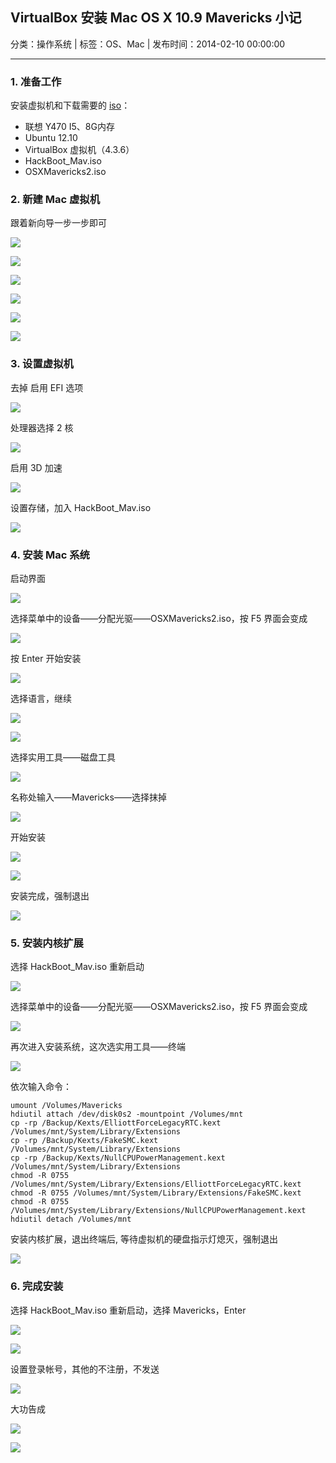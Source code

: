 ## VirtualBox 安装 Mac OS X 10.9 Mavericks 小记

分类：操作系统 | 标签：OS、Mac | 发布时间：2014-02-10 00:00:00

___

### 1. 准备工作

安装虚拟机和下载需要的 [iso](http://pan.baidu.com/s/1hqebqYw)：

* 联想 Y470 I5、8G内存
* Ubuntu 12.10
* VirtualBox 虚拟机（4.3.6）
* HackBoot_Mav.iso
* OSXMavericks2.iso

### 2. 新建 Mac 虚拟机

跟着新向导一步一步即可

![](/posts/2014/02/10/images/1.png)

![](/posts/2014/02/10/images/2.png)

![](/posts/2014/02/10/images/3.png)

![](/posts/2014/02/10/images/4.png)

![](/posts/2014/02/10/images/5.png)

![](/posts/2014/02/10/images/6.png)

### 3. 设置虚拟机

去掉 启用 EFI 选项

![](/posts/2014/02/10/images/7.png)

处理器选择 2 核

![](/posts/2014/02/10/images/8.png)

启用 3D 加速

![](/posts/2014/02/10/images/9.png)

设置存储，加入 HackBoot_Mav.iso

![](/posts/2014/02/10/images/10.png)

### 4. 安装 Mac 系统

启动界面

![](/posts/2014/02/10/images/11.png)

选择菜单中的设备——分配光驱——OSXMavericks2.iso，按 F5 界面会变成

![](/posts/2014/02/10/images/12.png)

按 Enter 开始安装

![](/posts/2014/02/10/images/13.png)

选择语言，继续

![](/posts/2014/02/10/images/14.png)

![](/posts/2014/02/10/images/15.png)

选择实用工具——磁盘工具

![](/posts/2014/02/10/images/16.png)

名称处输入——Mavericks——选择抹掉

![](/posts/2014/02/10/images/17.png)

开始安装

![](/posts/2014/02/10/images/18.png)

![](/posts/2014/02/10/images/19.png)

安装完成，强制退出

![](/posts/2014/02/10/images/20.png)

### 5. 安装内核扩展

选择 HackBoot_Mav.iso 重新启动

![](/posts/2014/02/10/images/21.png)

选择菜单中的设备——分配光驱——OSXMavericks2.iso，按 F5 界面会变成

![](/posts/2014/02/10/images/22.png)

再次进入安装系统，这次选实用工具——终端

![](/posts/2014/02/10/images/23.png)

依次输入命令：
```
umount /Volumes/Mavericks
hdiutil attach /dev/disk0s2 -mountpoint /Volumes/mnt
cp -rp /Backup/Kexts/ElliottForceLegacyRTC.kext /Volumes/mnt/System/Library/Extensions
cp -rp /Backup/Kexts/FakeSMC.kext /Volumes/mnt/System/Library/Extensions
cp -rp /Backup/Kexts/NullCPUPowerManagement.kext /Volumes/mnt/System/Library/Extensions
chmod -R 0755 /Volumes/mnt/System/Library/Extensions/ElliottForceLegacyRTC.kext
chmod -R 0755 /Volumes/mnt/System/Library/Extensions/FakeSMC.kext
chmod -R 0755 /Volumes/mnt/System/Library/Extensions/NullCPUPowerManagement.kext
hdiutil detach /Volumes/mnt
```

安装内核扩展，退出终端后, 等待虚拟机的硬盘指示灯熄灭，强制退出

![](/posts/2014/02/10/images/24.png)

### 6. 完成安装

选择 HackBoot_Mav.iso 重新启动，选择 Mavericks，Enter

![](/posts/2014/02/10/images/25.png)

![](/posts/2014/02/10/images/26.png)

设置登录帐号，其他的不注册，不发送

![](/posts/2014/02/10/images/27.png)

大功告成

![](/posts/2014/02/10/images/28.png)

![](/posts/2014/02/10/images/29.png)
